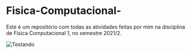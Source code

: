 # Fisica-Computacional-
Este é um repositório com todas as atividades feitas por mim na disciplina de Física Computacional 1, no semestre 2021/2. 


![Testando](https://github.com/ArthurSMg/Fisica-Computacional/blob/main/lista4_fiscomp/animado.gif)
